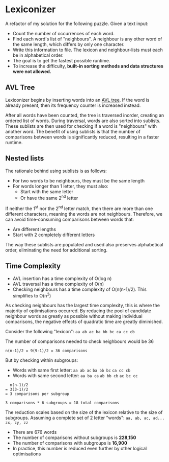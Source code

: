 # Lexiconizer
A refactor of my solution for the following puzzle. Given a text input:
- Count the number of occurrences of each word.
- Find each word's list of "neighbours". A neighbour is any other word of the same length, which differs by only one character.
- Write this information to file. The lexicon and neighbour-lists must each be in alphabetical order.
- The goal is to get the fastest possible runtime.
- To increase the difficulty, **built-in sorting methods and data structures were not allowed.**

## AVL Tree
Lexiconizer begins by inserting words into an [AVL tree](https://en.wikipedia.org/wiki/AVL_tree). If the word is already present, then its frequency counter is increased instead.

After all words have been counted, the tree is traversed inorder, creating an ordered list of words. During traversal, words are also sorted into sublists. These sublists are then used for checking if a word is "neighbours" with another word. The benefit of using sublists is that the number of comparisons between words is significantly reduced, resulting in a faster runtime.

## Nested lists
The rationale behind using sublists is as follows:

- For two words to be neighbours, they must be the same length
- For words longer than 1 letter, they must also:
    - Start with the same letter
    - Or have the same 2<sup>nd</sup> letter

If neither the 1<sup>st</sup> nor the 2<sup>nd</sup> letter match, then there are more than one different characters, meaning the words are not neighbours. Therefore, we can avoid time-consuming comparisons between words that:

- Are different lengths
- Start with 2 completely different letters

The way these sublists are populated and used also preserves alphabetical order, eliminating the need for additional sorting.

## Time Complexity
- AVL insertion has a time complexity of O(log n)
- AVL traversal has a time complexity of O(n)
- Checking neighbours has a time complexity of O(n(n-1)/2). This simplifies to O(n<sup>2</sup>)

As checking neighbours has the largest time complexity, this is where the majority of optimisations occurred. By reducing the pool of candidate neighbour words as greatly as possible without making individual comparisons, the negative effects of quadratic time are greatly diminished.

Consider the following "lexicon":
`aa ab ac ba bb bc ca cc cb`

The number of comparisons needed to check neighbours would be 36
```
n(n-1)/2 = 9(9-1)/2 = 36 comparisons
```
But by checking within subgroups:
- Words with same first letter: `aa ab ac` `ba bb bc` `ca cc cb`
- Words with same second letter: `aa ba ca` `ab bb cb` `ac bc cc`

```
  n(n-1)/2
= 3(3-1)/2
= 3 comparisons per subgroup

3 comparisons * 6 subgroups = 18 total comparisons
```

<!-- Pick a larger number of words for a more interesting result. e.g. all 3 letter words -->
The reduction scales based on the size of the lexicon relative to the size of subgroups. Assuming a complete set of 2 letter "words": `aa, ab, ac, ad... zx, zy, zz`
- There are 676 words
- The number of comparisons without subgroups is **228,150**
- The number of comparisons with subgroups is **16,900**
- In practice, this number is reduced even further by other logical optimisations